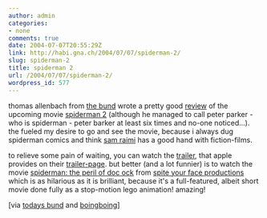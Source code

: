 ```yaml
---
author: admin
categories:
- none
comments: true
date: 2004-07-07T20:55:29Z
link: http://habi.gna.ch/2004/07/07/spiderman-2/
slug: spiderman-2
title: spiderman 2
url: /2004/07/07/spiderman-2/
wordpress_id: 577
---
```


thomas allenbach from [the bund](http://www.bund.ch/) wrote a pretty good [review](http://www.bund.ch/artikel_26352.html) of the upcoming movie [spiderman 2](http://imdb.com/title/tt0316654/) (although he managed to call peter parker - who is spiderman - peter barker at least six times and no-one noticed...).
the fueled my desire to go and see the movie, because i always dug spiderman comics and think [sam raimi](http://imdb.com/name/nm0000600/) has a good hand with fiction-films.

to relieve some pain of waiting, you can watch the [trailer](http://www.apple.com/trailers/sony_pictures/spider-man_2/), that apple provides on their [trailer-page](http://www.apple.com/trailers/).
but better (and a lot funnier) is to watch the movie [spiderman: the peril of doc ock](http://playlist.yahoo.com/makeplaylist.dll?id=1277883&sdm=web&qtw=640&qth=400) from [spite your face productions](http://spiteyourface.com/) which is as hilarious as it is brilliant, because it's a full-featured, albeit short movie done fully as a stop-motion lego animation!
amazing!

[via [todays bund](http://www.bund.ch/artikel_26352.html) and [boingboing](http://www.boingboing.net/2004/07/07/lego_animated_spider.html)]
